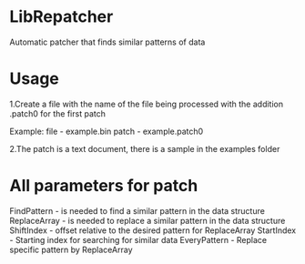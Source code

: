 # LibRepatcher
Automatic patcher that finds similar patterns of data
# Usage

1.Create a file with the name of the file being processed with the addition .patch0 for the first patch

Example: file - example.bin patch - example.patch0

2.The patch is a text document, there is a sample in the examples folder

# All parameters for patch

FindPattern - is needed to find a similar pattern in the data structure
ReplaceArray - is needed to replace a similar pattern in the data structure
ShiftIndex - offset relative to the desired pattern for ReplaceArray
StartIndex - Starting index for searching for similar data
EveryPattern - Replace specific pattern by ReplaceArray

